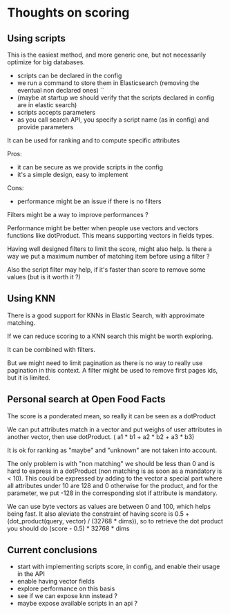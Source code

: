 # Thoughts on scoring

## Using scripts

This is the easiest method, and more generic one, but not necessarily optimize for big databases.

* scripts can be declared in the config
* we run a command to store them in Elasticsearch (removing the eventual non declared ones)
``
* (maybe at startup we should verify that the scripts declared in config are in elastic search)
* scripts accepts parameters
* as you call search API, you specify a script name (as in config) and provide parameters

It can be used for ranking and to compute specific attributes

Pros:
* it can be secure as we provide scripts in the config
* it's a simple design, easy to implement

Cons:
* performance might be an issue if there is no filters

Filters might be a way to improve performances ?

Performance might be better when people use vectors and vectors functions like dotProduct.
This means supporting vectors in fields types.

Having well designed filters to limit the score, might also help.
Is there a way we put a maximum number of matching item before using a filter ?

Also the script filter may help, if it's faster than score to remove some values (but is it worth it ?)

## Using KNN

There is a good support for KNNs in Elastic Search, with approximate matching.

If we can reduce scoring to a KNN search this might be worth exploring.

It can be combined with filters.

But we might need to limit pagination as there is no way to really use pagination in this context.
A filter might be used to remove first pages ids, but it is limited.

## Personal search at Open Food Facts

The score is a ponderated mean, so really it can be seen as a dotProduct

We can put attributes match in a vector and put weighs of user attributes in another vector,
then use dotProduct. ( a1 * b1 + a2 * b2 + a3 * b3)

It is ok for ranking as "maybe" and "unknown" are not taken into account.

The only problem is with "non matching" we should be less than 0 and is hard to express in a dotProduct
(non matching is as soon as a mandatory is < 10).
This could be expressed by adding to the vector a special part where all attributes under 10 are 128 and 0 otherwise for the product, and for the parameter, we put -128 in the corresponding slot if attribute is mandatory.

We can use byte vectors as values are between 0 and 100, which helps being fast. It also aleviate the constraint of having 
score is 0.5 + (dot_product(query, vector) / (32768 * dims)), so to retrieve the dot product you should do
(score - 0.5) * 32768 * dims


## Current conclusions

* start with implementing scripts score, in config, and enable their usage in the API
* enable having vector fields
* explore performance on this basis
* see if we can expose knn instead ?
* maybe expose available scripts in an api ?